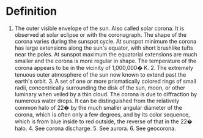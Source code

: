 # Definition

1.  The outer visible envelope of the sun. Also called solar corona. It
    is observed at solar eclipse or with the coronagraph. The shape of
    the corona varies during the sunspot cycle. At sunspot minimum the
    corona has large extensions along the sun's equator, with short
    brushlike tufts near the poles. At sunspot maximum the equatorial
    extensions are much smaller and the corona is more regular in shape.
    The temperature of the corona appears to be in the vicinity of
    1,000,000� K. 2. The extremely tenuous outer atmosphere of the sun
    now known to extend past the earth's orbit. 3. A set of one or more
    prismatically colored rings of small radii, concentrically
    surrounding the disk of the sun, moon, or other luminary when veiled
    by a thin cloud. The corona is due to diffraction by numerous water
    drops. It can be distinguished from the relatively common halo of
    22� by the much smaller angular diameter of the corona, which is
    often only a few degrees, and by its color sequence, which is from
    blue inside to red outside, the reverse of that in the 22� halo. 4.
    See corona discharge. 5. See aurora. 6. See geocorona.
